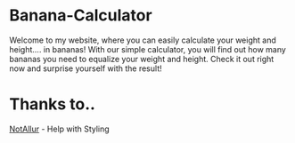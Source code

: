 # Banana-Calculator
Welcome to my website, where you can easily calculate your weight and height.... in bananas! With our simple calculator, you will find out how many bananas you need to equalize your weight and height. Check it out right now and surprise yourself with the result!

# Thanks to..
[NotAllur](https://github.com/NotAllur) - Help with Styling
